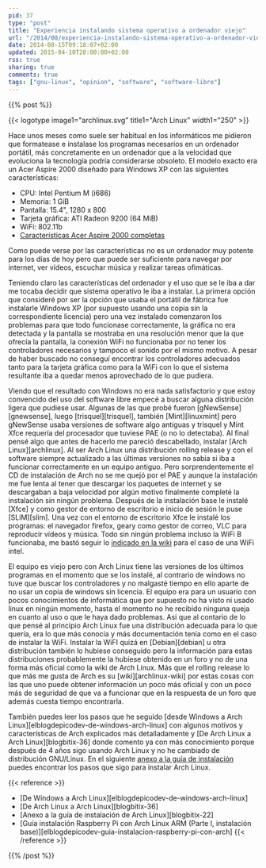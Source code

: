 ```yaml
---
pid: 37
type: "post"
title: "Experiencia instalando sistema operativo a ordenador viejo"
url: "/2014/08/experiencia-instalando-sistema-operativo-a-ordenador-viejo/"
date: 2014-08-15T09:18:07+02:00
updated: 2015-04-10T20:00:00+02:00
rss: true
sharing: true
comments: true
tags: ["gnu-linux", "opinion", "software", "software-libre"]
---
```


{{% post %}}

{{< logotype image1="archlinux.svg" title1="Arch Linux" width1="250" >}}

Hace unos meses como suele ser habitual en los informáticos me pidieron que formatease e instalase los programas necesarios en un ordenador portátil, más concretamente en un ordenador que a la velocidad que evoluciona la tecnología podría considerarse obsoleto. El modelo exacto era un Acer Aspire 2000 diseñado para Windows XP con las siguientes características:

* CPU: Intel Pentium M (i686)
* Memoria: 1 GiB
* Pantalla: 15.4", 1280 x 800
* Tarjeta gráfica: ATI Radeon 9200 (64 MiB)
* WiFi: 802.11b
* [Características Acer Aspire 2000 completas](http://www.miniputer.com/Acer/Aspire_2000.html)

Como puede verse por las características no es un ordenador muy potente para los días de hoy pero que puede ser suficiente para navegar por internet, ver vídeos, escuchar música y realizar tareas ofimáticas.

Teniendo claro las características del ordenador y el uso que se le iba a dar me tocaba decidir que sistema operativo le iba a instalar. La primera opción que consideré por ser la opción que usaba el portátil de fábrica fue instalarle Windows XP (por supuesto usando una copia sin la correspondiente licencia) pero una vez instalado comenzaron los problemas para que todo funcionase correctamente, la gráfica no era detectada y la pantalla se mostraba en una resolución menor que la que ofrecía la pantalla, la conexión WiFi no funcionaba por no tener los controladores necesarios y tampoco el sonido por el mismo motivo. A pesar de haber buscado no conseguí encontrar los controladores adecuados tanto para la tarjeta gráfica como para la WiFi con lo que el sistema resultante iba a quedar menos aprovechado de lo que pudiera.

Viendo que el resultado con Windows no era nada satisfactorio y que estoy convencido del uso del software libre empecé a buscar alguna distribución ligera que pudiese usar. Algunas de las que probé fueron [gNewSense][gnewsense], luego [trisquel][trisquel], también [Mint][linuxmint] pero gNewSense usaba versiones de software algo antiguas y trisquel y Mint Xfce requería del procesador que tuviese PAE (o no lo detectaba). Al final pensé algo que antes de hacerlo me pareció descabellado, instalar [Arch Linux][archlinux]. Al ser Arch Linux una distribución rolling release y con el software siempre actualizado a las últimas versiones no sabía si iba a funcionar correctamente en un equipo antiguo. Pero sorprendentemente el CD de instalación de Arch no se me quejó por el PAE y aunque la instalación me fue lenta al tener que descargar los paquetes de internet y se descargaban a baja velocidad por algún motivo finalmente completé la instalación sin ningún problema. Después de la instalación base le instalé [Xfce] y como gestor de entorno de escritorio e inicio de sesión le puse [SLiM][slim]. Una vez con el entorno de escritorio Xfce le instalé los programas: el navegador firefox, geary como gestor de correo, VLC para reproducir vídeos y música. Todo sin ningún problema incluso la WiFi B funcionaba, me bastó seguir lo [indicado en la wiki](https://wiki.archlinux.org/index.php/Wireless_network_configuration#Intel) para el caso de una WiFi intel.

El equipo es viejo pero con Arch Linux tiene las versiones de los últimos programas en el momento que se los instalé, al contrario de windows no tuve que buscar los controladores y no malgasté tiempo en ello aparte de no usar un copia de windows sin licencia. El equipo era para un usuario con pocos conocimientos de informática que por supuesto no ha visto ni usado linux en ningún momento, hasta el momento no he recibido ninguna queja en cuanto al uso o que le haya dado problemas. Asi que al contario de lo que pensé al principio Arch Linux fue una distribución adecuada para lo que quería, era lo que más conocía y más documentación tenía como en el caso de instalar la WiFi. Instalar la WiFI quizá en [Debian][debian] u otra distribución también lo hubiese conseguido pero la información para estas distribuciones probablemente la hubiese obtenido en un foro y no de una forma más oficial como la wiki de Arch Linux. Más que el rolling release lo que más me gusta de Arch es su [wiki][archlinux-wiki] por estas cosas con las que uno puede obtener información un poco más oficial y con un poco más de seguridad de que va a funcionar que en la respuesta de un foro que además cuesta tiempo encontrarla.

También puedes leer los pasos que he seguido [desde Windows a Arch Linux][elblogdepicodev-de-windows-arch-linux] con algunos motivos y características de Arch explicados más detalladamente y [De Arch Linux a Arch Linux][blogbitix-36] donde comento ya con más conocimiento porque después de 4 años sigo usando Arch Linux y no he cambiado de distribución GNU/Linux. En el siguiente [anexo a la guía de instalación](https://picodotdev.github.io/blog-bitix/2014/05/anexo-a-la-guia-de-instalacion-y-del-principiante-de-arch-linux/) puedes encontrar los pasos que sigo para instalar Arch Linux.

{{< reference >}}
* [De Windows a Arch Linux][elblogdepicodev-de-windows-arch-linux]
* [De Arch Linux a Arch Linux][blogbitix-36]
* [Anexo a la guía de instalación de Arch Linux][blogbitix-22]
* [Guía instalación Raspberry Pi con Arch Linux ARM (Parte I, instalación base)][elblogdepicodev-guia-instalacion-raspberry-pi-con-arch]
{{< /reference >}}

{{% /post %}}
